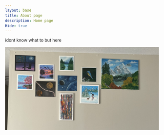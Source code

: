```yaml
---
layout: base
title: About page
description: Home page 
Hide: true
---
```


idont know what to but here


<img src="/images/my-painting.png">